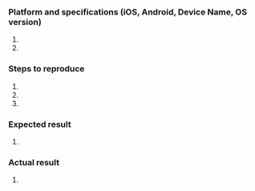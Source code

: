 ### Platform and specifications (iOS, Android, Device Name, OS version)
<!--- Provide a more detailed information of environment you use -->
1. 
2. 

### Steps to reproduce
<!--- Provide a set of unambiguous steps to reproduce this bug include code, if relevant  -->
1. 
2. 
3. 

### Expected result
<!--- Tell us what should happen -->
1. 

### Actual result
<!--- Tell us what happens instead -->
1. 

<!--- (This may be platform independent comment) -->

